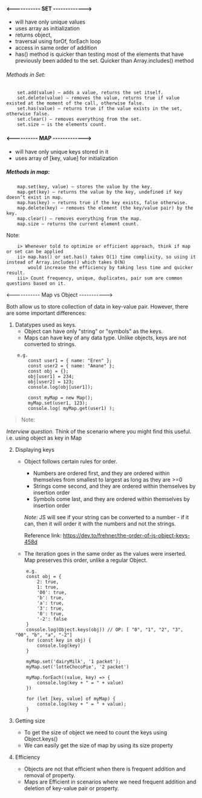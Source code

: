 #### <----------- SET ------------->

- will have only unique values
- uses array as initialization
- returns object,
- traversal using forOf, forEach loop
- access in same order of addition
- has() method is quicker than testing most of the elements that have previously been added to the set. Quicker than Array.includes() method

###### Methods in Set:

        set.add(value) – adds a value, returns the set itself.
        set.delete(value) – removes the value, returns true if value existed at the moment of the call, otherwise false.
        set.has(value) – returns true if the value exists in the set, otherwise false.
        set.clear() – removes everything from the set.
        set.size – is the elements count.

#### <---------- MAP ------------->

- will have only unique keys stored in it
- uses array of [key, value] for initialization

##### Methods in map:

        map.set(key, value) – stores the value by the key.
        map.get(key) – returns the value by the key, undefined if key doesn’t exist in map.
        map.has(key) – returns true if the key exists, false otherwise.
        map.delete(key) – removes the element (the key/value pair) by the key.
        map.clear() – removes everything from the map.
        map.size – returns the current element count.

Note:

        i> Whenever told to optimize or efficient approach, think if map or set can be applied
        ii> map.has() or set.has() takes O(1) time complixity, so using it instead of Array.includes() which takes O(N)
            would increase the efficiency by taking less time and quicker result.
        iii> Count frequency, unique, duplicates, pair sum are common questions based on it.

<----------- Map vs Object ----------->

Both allow us to store collection of data in key-value pair. However, there are some important differences:

1. Datatypes used as keys.
   - Object can have only "string" or "symbols" as the keys.
   - Maps can have key of any data type. Unlike objects, keys are not converted to strings.

```
    e.g.
        const user1 = { name: "Eren" };
        const user2 = { name: "Amane" };
        const obj = {};
        obj[user1] = 234;
        obj[user2] = 123;
        console.log(obj[user1]);

        const myMap = new Map();
        myMap.set(user1, 123);
        console.log( myMap.get(user1) );
```

> Note:

_Interview question._ Think of the scenario where you might find this useful. i.e. using object as key in Map

2. Displaying keys

   - Object follows certain rules for order.

     - Numbers are ordered first, and they are ordered within themselves from smallest to largest as long as they are >=0
     - Strings come second, and they are ordered within themselves by insertion order
     - Symbols come last, and they are ordered within themselves by insertion order

     _Note:_ JS will see if your string can be converted to a number - if it can, then it will order it with the numbers and not the strings.

     Reference link: https://dev.to/frehner/the-order-of-js-object-keys-458d

   - The iteration goes in the same order as the values were inserted. Map preserves this order, unlike a regular Object.

   ```
       e.g.
       const obj = {
           2: true,
           1: true,
           '00': true,
           'b': true,
           'a': true,
           '3': true,
           '0': true,
           '-2': false
       }
       console.log(Object.keys(obj)) // OP: [ "0", "1", "2", "3", "00", "b", "a", "-2"]
       for (const key in obj) {
           console.log(key)
       }

       myMap.set('dairyMilk', '1 packet');
       myMap.set('lotteChocoPie', '2 packet')

       myMap.forEach((value, key) => {
           console.log(key + " = " + value)
       })

       for (let [key, value] of myMap) {
           console.log(key + " = " + value);
       }
   ```

3. Getting size

   - To get the size of object we need to count the keys using Object.keys()
   - We can easily get the size of map by using its size property

4. Efficiency
   - Objects are not that efficient when there is frequent addition and removal of property.
   - Maps are Efficient in scenarios where we need frequent addition and deletion of key-value pair or property.
